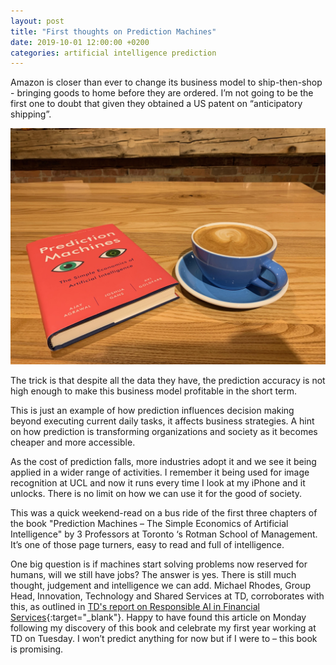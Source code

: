 ```yaml
---
layout: post
title: "First thoughts on Prediction Machines"
date: 2019-10-01 12:00:00 +0200
categories: artificial intelligence prediction
---
```

Amazon is closer than ever to change its business model to ship-then-shop - bringing goods to home before they are ordered. 
I’m not going to be the first one to doubt that given they obtained a US patent on “anticipatory shipping”. 

<p align="center"><img src="/images/posts/prediction-machines.jpg" alt="Read and Drink Coffee"></p>

<!-- more -->

The trick is that despite all the data they have, the prediction accuracy is not high enough to make this business model profitable in the 
short term.  

This is just an example of how prediction influences decision making beyond executing current daily tasks, it affects business strategies. 
A hint on how prediction is transforming organizations and society as it becomes cheaper and more accessible.    

As the cost of prediction falls, more industries adopt it and we see it being applied in a wider range of activities. I remember it being 
used for image recognition at UCL and now it runs every time I look at my iPhone and it unlocks. There is no limit on how we can use it 
for the good of society. 

This was a quick weekend-read on a bus ride of the first three chapters of the book "Prediction Machines – The Simple Economics of 
Artificial Intelligence" by 3 Professors at Toronto ‘s Rotman School of Management. It’s one of those page turners, easy to read and full 
of intelligence.  

One big question is if machines start solving problems now reserved for humans, will we still have jobs? The answer is yes. There is still 
much thought, judgement and intelligence we can add. Michael Rhodes, Group Head, Innovation, Technology and Shared Services at TD, corroborates with this, as outlined in [TD's report on Responsible AI in Financial Services][report-ai-financial-services]{:target="_blank"}. Happy to have found this article on Monday following my discovery of this book and celebrate my first year working at TD on Tuesday. I won’t predict anything for now but if I were to – this book is promising.

[report-ai-financial-services]: https://newsroom.td.com/featured-news/responsible-ai-in-financial-services-report?utm_campaign=Responsible+AI&utm_medium=bitly&utm_source=OpEd
